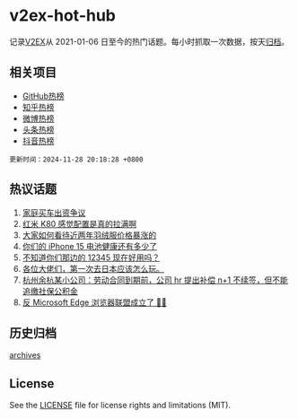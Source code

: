 # v2ex-hot-hub

 记录[V2EX](https://www.v2ex.com/)从 2021-01-06 日至今的热门话题。每小时抓取一次数据，按天[归档](archives)。
 
 ## 相关项目

- [GitHub热榜](https://github.com/lonnyzhang423/github-hot-hub)
- [知乎热榜](https://github.com/lonnyzhang423/zhihu-hot-hub)
- [微博热榜](https://github.com/lonnyzhang423/weibo-hot-hub)
- [头条热榜](https://github.com/lonnyzhang423/toutiao-hot-hub)
- [抖音热榜](https://github.com/lonnyzhang423/douyin-hot-hub)


 `更新时间：2024-11-28 20:18:28 +0800`

## 热议话题

1. [家庭买车出资争议](https://www.v2ex.com/t/1093274)
1. [红米 K80 感觉配置是真的拉满啊](https://www.v2ex.com/t/1093228)
1. [大家如何看待近两年羽绒服价格暴涨的](https://www.v2ex.com/t/1093261)
1. [你们的 iPhone 15 电池健康还有多少了](https://www.v2ex.com/t/1093286)
1. [不知道你们那边的 12345 现在好用吗？](https://www.v2ex.com/t/1093323)
1. [各位大佬们，第一次去日本应该怎么玩。](https://www.v2ex.com/t/1093268)
1. [杭州余杭某小公司：劳动合同到期前，公司 hr 提出补偿 n+1 不续签，但不能追缴社保公积金](https://www.v2ex.com/t/1093326)
1. [反 Microsoft Edge 浏览器联盟成立了 🤣🤣](https://www.v2ex.com/t/1093241)

## 历史归档

[archives](archives)

## License

See the [LICENSE](LICENSE) file for license rights and limitations (MIT).
